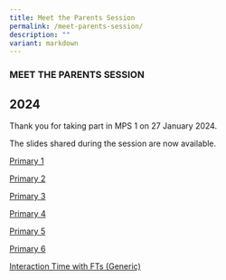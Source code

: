 ```yaml
---
title: Meet the Parents Session
permalink: /meet-parents-session/
description: ""
variant: markdown
---
```

### MEET THE PARENTS SESSION

2024
----
Thank you for taking part in MPS 1 on 27 January 2024.

The slides shared during the session are now available.

[Primary 1 ](https://drive.google.com/file/d/18NFUmxbmnk1wROii_pzzIxHTNuieyhER/view?usp=sharing)

[Primary 2 ](https://drive.google.com/file/d/1wX7uT0GYA062CGsJSs5uQWfUx3cPQVbp/view?usp=sharing)

[Primary 3 ](https://drive.google.com/file/d/1eJ9fl7UnOmceO1MPZ5QRv5ctKL4AiRAa/view?usp=sharing)

[Primary 4 ](https://drive.google.com/file/d/15vEbY1RN2RexRRlMUdMQuqu1QLEkrajh/view?usp=sharing)

[Primary 5 ](https://drive.google.com/file/d/1HnzrhWL_HaGtwLeIBwiFbip_CbHAcvKG/view?usp=sharing)

[Primary 6 ](https://drive.google.com/file/d/1_9X-3jRqMTd83MEeYGGYyNVUvmeHiW1B/view?usp=sharing)

[Interaction Time with FTs (Generic)](/files/Interaction_Time_with_FT.pdf)